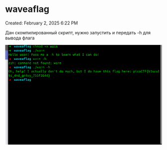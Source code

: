 # waveaflag

Created: February 2, 2025 6:22 PM

Дан скомпилированный скрипт, нужно запустить и передать -h для вывода флага

![image.png](waveaflag%2018e021737a8980cb8dfcfc5649c6af91/image.png)